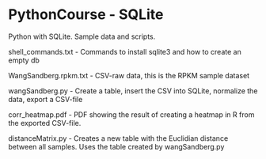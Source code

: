 PythonCourse - SQLite
=====================
Python with SQLite. Sample data and scripts.



shell_commands.txt - Commands to install sqlite3 and how to create an empty db

WangSandberg.rpkm.txt - CSV-raw data, this is the RPKM sample dataset

wangSandberg.py - Create a table, insert the CSV into SQLite, normalize the data, export a CSV-file

corr_heatmap.pdf - PDF showing the result of creating a heatmap in R from the exported CSV-file.

distanceMatrix.py - Creates a new table with the Euclidian distance between all samples. Uses the table created by wangSandberg.py

